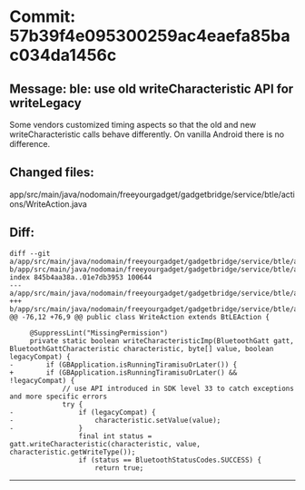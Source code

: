 # Commit: 57b39f4e095300259ac4eaefa85bac034da1456c
## Message: ble: use old writeCharacteristic API for writeLegacy

Some vendors customized timing aspects so that the old and new writeCharacteristic calls behave differently.
On vanilla Android there is no difference.
## Changed files:
app/src/main/java/nodomain/freeyourgadget/gadgetbridge/service/btle/actions/WriteAction.java

## Diff:
```
diff --git a/app/src/main/java/nodomain/freeyourgadget/gadgetbridge/service/btle/actions/WriteAction.java b/app/src/main/java/nodomain/freeyourgadget/gadgetbridge/service/btle/actions/WriteAction.java
index 845b4aa38a..01e7db3953 100644
--- a/app/src/main/java/nodomain/freeyourgadget/gadgetbridge/service/btle/actions/WriteAction.java
+++ b/app/src/main/java/nodomain/freeyourgadget/gadgetbridge/service/btle/actions/WriteAction.java
@@ -76,12 +76,9 @@ public class WriteAction extends BtLEAction {
 
     @SuppressLint("MissingPermission")
     private static boolean writeCharacteristicImp(BluetoothGatt gatt, BluetoothGattCharacteristic characteristic, byte[] value, boolean legacyCompat) {
-        if (GBApplication.isRunningTiramisuOrLater()) {
+        if (GBApplication.isRunningTiramisuOrLater() && !legacyCompat) {
             // use API introduced in SDK level 33 to catch exceptions and more specific errors
             try {
-                if (legacyCompat) {
-                    characteristic.setValue(value);
-                }
                 final int status = gatt.writeCharacteristic(characteristic, value, characteristic.getWriteType());
                 if (status == BluetoothStatusCodes.SUCCESS) {
                     return true;
```
-----------------------------------
